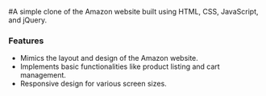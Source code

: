 #A simple clone of the Amazon website built using HTML, CSS, JavaScript, and jQuery.
### Features
- Mimics the layout and design of the Amazon website.
- Implements basic functionalities like product listing and cart management.
- Responsive design for various screen sizes.
